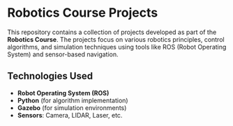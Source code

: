 
# Robotics Course Projects

This repository contains a collection of projects developed as part of the **Robotics Course**. The projects focus on various robotics principles, control algorithms, and simulation techniques using tools like ROS (Robot Operating System) and sensor-based navigation.

## Technologies Used

- **Robot Operating System (ROS)**
- **Python** (for algorithm implementation)
- **Gazebo** (for simulation environments)
- **Sensors**: Camera, LIDAR, Laser, etc.
